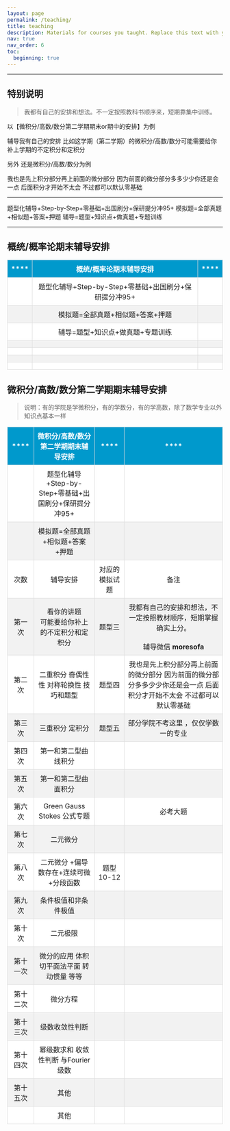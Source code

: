 ```yaml
---
layout: page
permalink: /teaching/
title: teaching
description: Materials for courses you taught. Replace this text with your description.
nav: true
nav_order: 6
toc:
  beginning: true
---
```


---


## 特别说明


> 我都有自己的安排和想法。不一定按照教科书顺序来，短期靠集中训练。

以【微积分/高数/数分第二学期期末or期中的安排】为例

辅导我有自己的安排
比如这学期（第二学期）的微积分/高数/数分可能需要给你补上学期的不定积分和定积分

另外 还是微积分/高数/数分为例 

我也是先上积分部分再上前面的微分部分 因为前面的微分部分多多少少你还是会一点 后面积分才开始不太会 不过都可以默认零基础

---


<style>
  table {
    width: 100%;
    border-collapse: collapse;
  }

  th, td {
    padding: 8px;
    text-align: center;
    border: 1px solid #ddd;
  }

  tr:nth-child(even) {
    background-color: #f2f2f2;
  }

  tr:nth-child(odd) {
    background-color: #ffffff;
  }

  th {
    background-color: #0099CC;
    color: white;
  }
</style>







题型化辅导+Step-by-Step+零基础+出国刷分+保研提分冲95+
模拟题=全部真题+相似题+答案+押题
辅导=题型+知识点+做真题+专题训练

---

## 概统/概率论期末辅导安排


| **** | 概统/概率论期末辅导安排 | **** |
|:----:|:----:|:----:|
|      |  题型化辅导+Step-by-Step+零基础+出国刷分+保研提分冲95+    |      |
|      |   模拟题=全部真题+相似题+答案+押题   |      |
|      |   辅导=题型+知识点+做真题+专题训练   |      |
|      |      |      |
|      |      |      |
|      |      |      |
|      |      |      |



## 微积分/高数/数分第二学期期末辅导安排 

> 说明：有的学院是学微积分，有的学数分，有的学高数，除了数学专业以外知识点基本一样 


| **** |  微积分/高数/数分第二学期期末辅导安排 | **** | **** |
|:----:|:----:|:----:|:----:|
|      |  题型化辅导+Step-by-Step+零基础+出国刷分+保研提分冲95+     |      |      |
|      |   模拟题=全部真题+相似题+答案+押题   |      |      |
| 次数 | 辅导安排 | 对应的模拟试题 |备注 |
| 第一次 | 看你的讲题<br>可能要给你补上的不定积分和定积分| 题型三 | 我都有自己的安排和想法，不一定按照教材顺序，短期掌握确实上分。<br><br>辅导微信 **moresofa** |
| 第二次 | 二重积分 奇偶性性 对称轮换性  技巧和题型 | 题型四 |我也是先上积分部分再上前面的微分部分 因为前面的微分部分多多少少你还是会一点 后面积分才开始不太会 不过都可以默认零基础 |
| 第三次 | 三重积分 定积分 | 题型五 |部分学院不考这里 ，仅仅学数一的专业|
| 第四次   |   第一和第二型曲线积分   |      |      |
|  第五次| 第一和第二型曲面积分      |      |      |
| 第六次 | Green Gauss Stokes 公式专题 | |必考大题 |
|   第七次   |二元微分      |      |      |
| 第八次 | 二元微分 +偏导数存在+连续可微+分段函数| 题型 10-12 | |
|   第九次   |   条件极值和非条件极值   |      |      |
|   第十次   |   二元极限   |      |      |
|   第十一次   |   微分的应用 体积 切平面法平面 转动惯量 等等  |      |      |
|   第十二次   |   微分方程  |      |      |
|   第十三次   |   级数收敛性判断  |      |      |
| 第十四次 | 幂级数求和 收敛性判断 与Fourier 级数 | | |
|   第十五次   |   其他  |      |      |
|      |   其他  |      |      |

